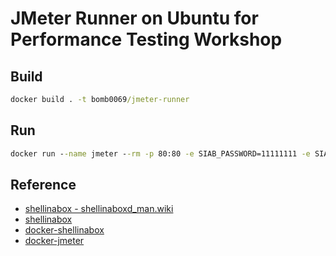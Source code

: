 # JMeter Runner on Ubuntu for Performance Testing Workshop

## Build

```cmd
docker build . -t bomb0069/jmeter-runner
```

## Run

```cmd
docker run --name jmeter --rm -p 80:80 -e SIAB_PASSWORD=11111111 -e SIAB_SUDO=true -e SIAB_SSL=false bomb0069/jmeter-runner
```

## Reference

- [shellinabox - shellinaboxd_man.wiki](https://code.google.com/archive/p/shellinabox/wikis/shellinaboxd_man.wiki)
- [shellinabox](https://github.com/shellinabox/shellinabox)
- [docker-shellinabox](https://github.com/spali/docker-shellinabox)
- [docker-jmeter](https://github.com/justb4/docker-jmeter)
